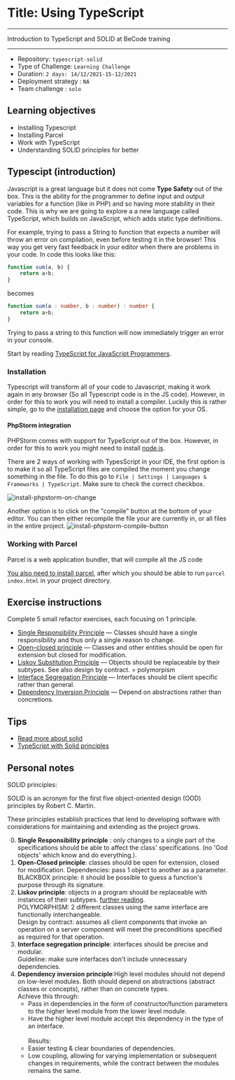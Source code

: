 # Title: Using TypeScript
***
Introduction to TypeScript and SOLID at BeCode training

***

- Repository: `typescript-solid`
- Type of Challenge: `Learning Challenge`
- Duration: `2 days: 14/12/2021-15-12/2021`
- Deployment strategy : `NA`
- Team challenge : `solo`

## Learning objectives
- Installing Typescript
- Installing Parcel
- Work with TypeScript
- Understanding SOLID principles for better

## Typescipt (introduction)
Javascript is a great language but it does not come **Type Safety** out of the box. This is the ability for the programmer to define input and output variables for a function (like in PHP) and so having more stability in their code.
This is why we are going to explore a a new language called TypeScript, which builds on JavaScript, which adds static type definitions.

For example, trying to pass a String to function that expects a number will throw an error on compilation, even before testing it in the browser! This way you get very fast feedback in your editor when there are problems in your code.
In code this looks like this:

```javascript
function sum(a, b) {
    return a+b;
}
```

becomes

```typescript
function sum(a : number, b : number) : number {
    return a+b;
}
```

Trying to pass a string to this function will now immediately trigger an error in your console.

Start by reading [TypeScript for JavaScript Programmers](https://www.typescriptlang.org/docs/handbook/typescript-in-5-minutes.html).

### Installation
Typescript will transform all of your code to Javascript, making it work again in any browser (So all Typescript code is in the JS code). However, in order for this to work you will need to install a compiler.
Luckily this is rather simple, go to the [installation page](https://www.typescriptlang.org/download) and choose the option for your OS.

#### PhpStorm integration
PHPStorm comes with support for TypeScript out of the box. However, in order for this to work you might need to install [node.js](https://nodejs.org/en/).

There are 2 ways of working with TypesScript in your IDE, the first option is to make it so all TypeScript files are compiled the moment you change something in the file.
To do this go to ```File | Settings | Languages & Frameworks | TypeScript```. Make sure to check the correct checkbox.

![install-phpstorm-on-change](install-phpstorm-1.png)

Another option is to click on the "compile" button at the bottom of your editor. You can then either recompile the file your are currently in, or all files in the entire project.
![install-phpstorm-compile-button](install-phpstorm-2.png)

### Working with Parcel
Parcel is a web application bundler, that will compile all the JS code

[You also need to install parcel](https://parceljs.org/getting_started.html), after which you should be able to run `parcel index.html` in your project directory.

## Exercise instructions

Complete 5 small refactor exercises, each focusing on 1 principle.

* [Single Responsibility Principle](SOLID/0.S/readme.md) — Classes should have a single responsibility and thus only a single reason to change.
* [Open–closed principle](SOLID/1.O/readme.md) — Classes and other entities should be open for extension but closed for modification.
* [Liskov Substitution Principle](SOLID/2.L/readme.md) — Objects should be replaceable by their subtypes. See also design by contract. = polymorpism
* [Interface Segregation Principle](SOLID/3.I/readme.md) — Interfaces should be client specific rather than general.
* [Dependency Inversion Principle](SOLID/4.D/readme.md) — Depend on abstractions rather than concretions.

## Tips
- [Read more about solid](https://medium.com/@severinperez/maintainable-code-and-the-open-closed-principle-b088c737262)
- [TypeScript with Solid principles](https://itnext.io/brutally-solid-typescript-ba745585f440)


## Personal notes

SOLID principles:

SOLID is an acronym for the first five object-oriented design (OOD) principles by Robert C. Martin.

These principles establish practices that lend to developing software with considerations for maintaining and extending as the project grows.

0. **Single Responsibility principle** : only changes to a single part of the specifications should be able to affect the class' specifications. (no 'God objects' which know and do everything.).
1. **Open-Closed principle**: classes should be open for extension, closed for modification.
   Dependencies: pass 1 object to another as a parameter.<br>
   BLACKBOX principle: it should be possible to guess a function's purpose through its signature.
2. **Liskov principle**: objects in a program should be replaceable with instances of their subtypes. [further reading](https://reflectoring.io/lsp-explained/). <br>
   POLYMORPHISM: 2 different classes using the same interface are functionally interchangeable.<br>
   Design by contract: assumes all client components that invoke an operation on a server component will meet the preconditions specified as required for that operation.<br>
3. **Interface segregation principle**: interfaces should be precise and modular.<br>
   Guideline: make sure interfaces don't include unnecessary dependencies.
4. **Dependency inversion principle**:High level modules should not depend on low-level modules. Both should depend on abstractions (abstract classes or concepts), rather than on concrete types.<br>
   Achieve this through:
    - Pass in dependencies in the form of constructor/function parameters to the higher level module from the lower level module.
    - Have the higher level module accept this dependency in the type of an interface. <br/><br/>
      Results:
    - Easier testing & clear boundaries of dependencies.
    - Low coupling, allowing for varying implementation or subsequent changes in requirements, while the contract between the modules remains the same.